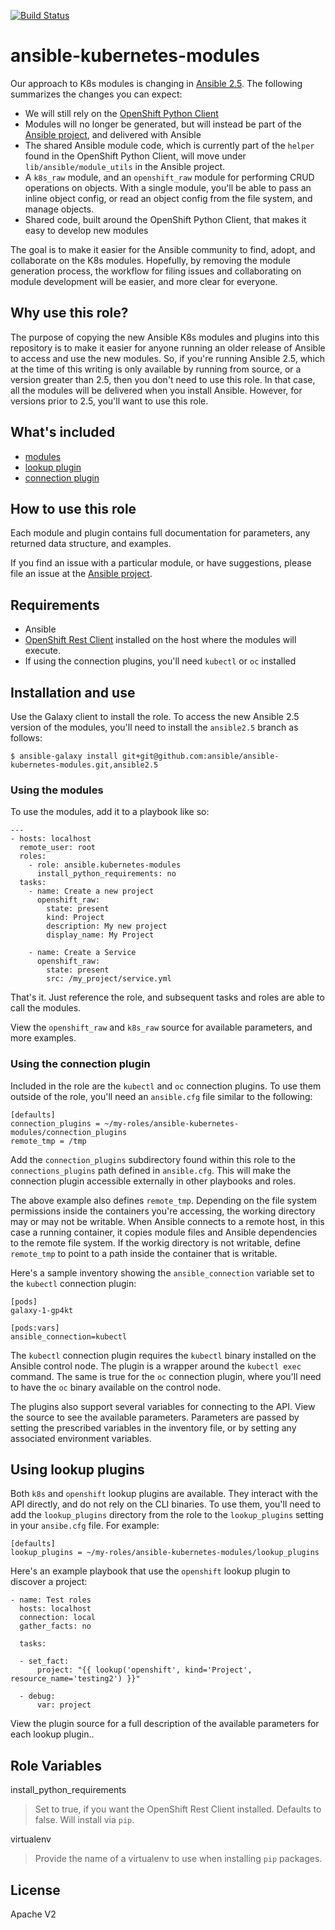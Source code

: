 [![Build Status](https://travis-ci.org/ansible/ansible-kubernetes-modules.svg?branch=master)](https://travis-ci.org/ansible/ansible-kubernetes-modules)

# ansible-kubernetes-modules

Our approach to K8s modules is changing in [Ansible 2.5](http://docs.ansible.com/ansible/devel/roadmap/ROADMAP_2_5.html). The following summarizes the changes you can expect:

- We will still rely on the [OpenShift Python Client](https://github.com/openshift/openshift-restclient-python)
- Modules will no longer be generated, but will instead be part of the [Ansible project](https://github.com/ansible/ansible), and delivered with Ansible
- The shared Ansible module code, which is currently part of the `helper` found in the OpenShift Python Client, will move under `lib/ansible/module_utils` in the Ansible project. 
- A `k8s_raw` module, and an `openshift_raw` module for performing CRUD operations on objects. With a single module, you'll be able to pass an inline object config, or read an object config from the file system, and manage objects.   
- Shared code, built around the OpenShift Python Client, that makes it easy to develop new modules 

The goal is to make it easier for the Ansible community to find, adopt, and collaborate on the K8s modules. Hopefully, by removing the module generation process, the workflow for filing issues and collaborating on module development will be easier, and more clear for everyone. 

## Why use this role?

The purpose of copying the new Ansible K8s modules and plugins into this repository is to make it easier for anyone running an older release of Ansible to access and use the new modules. So, if you're running Ansible 2.5, which at the time of this writing is only available by running from source, or a version greater than 2.5, then you don't need to use this role. In that case, all the modules will be delivered when you install Ansible. However, for versions prior to 2.5, you'll want to use this role.

## What's included

- [modules](./library)
- [lookup plugin](./lookup_plugins)
- [connection plugin](./connection_plugins)
 
## How to use this role

Each module and plugin contains full documentation for parameters, any returned data structure, and examples.

If you find an issue with a particular module, or have suggestions, please file an issue at the [Ansible project](https://github.com/ansible/ansible).

## Requirements

- Ansible
- [OpenShift Rest Client](https://github.com/openshift/openshift-restclient-python) installed on the host where the modules will execute.
- If using the connection plugins, you'll need `kubectl` or `oc` installed 

## Installation and use

Use the Galaxy client to install the role. To access the new Ansible 2.5 version of the modules, you'll need to install the `ansible2.5` branch as follows:

```
$ ansible-galaxy install git+git@github.com:ansible/ansible-kubernetes-modules.git,ansible2.5
```

### Using the modules 

To use the modules, add it to a playbook like so:

```
---
- hosts: localhost
  remote_user: root
  roles:
    - role: ansible.kubernetes-modules
      install_python_requirements: no
  tasks:
    - name: Create a new project
      openshift_raw:
        state: present
        kind: Project
        description: My new project
        display_name: My Project  

    - name: Create a Service
      openshift_raw:
        state: present
        src: /my_project/service.yml
```

That's it. Just reference the role, and subsequent tasks and roles are able to call the modules.

View the `openshift_raw` and `k8s_raw` source for available parameters, and more examples.

### Using the connection plugin

Included in the role are the `kubectl` and `oc` connection plugins. To use them outside of the role, you'll need an `ansible.cfg` file similar to the following:

```
[defaults]
connection_plugins = ~/my-roles/ansible-kubernetes-modules/connection_plugins
remote_tmp = /tmp
```

Add the `connection_plugins` subdirectory found within this role to the `connections_plugins` path defined in `ansible.cfg`. This will make the connection plugin accessible externally in other playbooks and roles.

The above example also defines `remote_tmp`. Depending on the file system permissions inside the containers you're accessing, the working directory may or may not be writable. When Ansible connects to a remote host, in this case a running container, it copies module files and Ansible dependencies to the remote file system. If the workig directory is not writable, define `remote_tmp` to point to a path inside the container  that is writable. 

Here's a sample inventory showing the `ansible_connection` variable set to the `kubectl` connection plugin:

```
[pods]
galaxy-1-gp4kt

[pods:vars]
ansible_connection=kubectl
```

The `kubectl` connection plugin requires the `kubectl` binary installed on the Ansible control node. The plugin is a wrapper around the `kubectl exec` command. The same is true for the `oc` connection plugin, where you'll need to have the `oc` binary available on the control node. 

The plugins also support several variables for connecting to the API. View the source to see the available parameters. Parameters are passed by setting the prescribed variables in the inventory file, or by setting any associated environment variables.

## Using lookup plugins

Both `k8s` and `openshift` lookup plugins are available. They interact with the API directly, and do not rely on the CLI binaries. To use them, you'll need to add the `lookup_plugins` directory from the role to the `lookup_plugins` setting in your `ansibe.cfg` file. For example:

```
[defaults]
lookup_plugins = ~/my-roles/ansible-kubernetes-modules/lookup_plugins
```

Here's an example playbook that use the `openshift` lookup plugin to discover a project:

```
- name: Test roles
  hosts: localhost 
  connection: local
  gather_facts: no

  tasks:

  - set_fact:
      project: "{{ lookup('openshift', kind='Project', resource_name='testing2') }}"

  - debug:
      var: project
```

View the plugin source for a full description of the available parameters for each lookup plugin..

## Role Variables

install_python_requirements
> Set to true, if you want the OpenShift Rest Client installed. Defaults to false. Will install via `pip`.

virtualenv
> Provide the name of a virtualenv to use when installing `pip` packages.

## License

Apache V2
